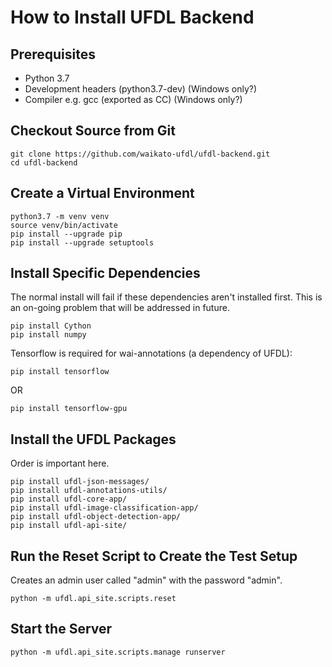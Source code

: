 # How to Install UFDL Backend

## Prerequisites

* Python 3.7
* Development headers (python3.7-dev) (Windows only?)
* Compiler e.g. gcc (exported as CC) (Windows only?)

## Checkout Source from Git

```
git clone https://github.com/waikato-ufdl/ufdl-backend.git
cd ufdl-backend
```

## Create a Virtual Environment

```
python3.7 -m venv venv
source venv/bin/activate
pip install --upgrade pip
pip install --upgrade setuptools
```

## Install Specific Dependencies

The normal install will fail if these dependencies aren't installed first. This
is an on-going problem that will be addressed in future.

```
pip install Cython
pip install numpy
```

Tensorflow is required for wai-annotations (a dependency of UFDL):

```
pip install tensorflow
```
OR
```
pip install tensorflow-gpu
```

## Install the UFDL Packages

Order is important here.

```
pip install ufdl-json-messages/
pip install ufdl-annotations-utils/
pip install ufdl-core-app/
pip install ufdl-image-classification-app/
pip install ufdl-object-detection-app/
pip install ufdl-api-site/
```

## Run the Reset Script to Create the Test Setup

Creates an admin user called "admin" with the password "admin".

```
python -m ufdl.api_site.scripts.reset
```

## Start the Server

```
python -m ufdl.api_site.scripts.manage runserver
```

